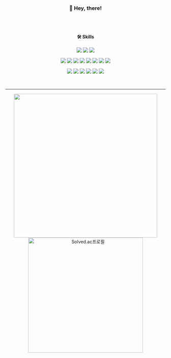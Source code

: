 <h3 align="center">👋 Hey, there!</h3>
<br>
<br>
<h4 align="center">🛠️ Skills</h4>
<div align="center">
  <p>
    <img src="https://img.shields.io/badge/HTML5-E34F26?style=for-the-badge&logo=HTML5&logoColor=white"/>
    <img src="https://img.shields.io/badge/CSS-1572B6?style=for-the-badge&logo=CSS&logoColor=white"/>
    <img src="https://img.shields.io/badge/Bootstrap-7952B3?style=for-the-badge&logo=JavaScript&logoColor=white"/>
  </p>
  <p>
    <img src="https://img.shields.io/badge/Python-3766AB?style=for-the-badge&logo=Python&logoColor=white"/>
    <img src="https://img.shields.io/badge/Django-7952B3?style=for-the-badge&logo=Vue.js&logoColor=white"/>
    <img src="https://img.shields.io/badge/TensorFlow-FF6FF00?style=for-the-badge&logo=C&logoColor=white"/>
    <img src="https://img.shields.io/badge/PyTorch-EE4C2C?style=for-the-badge&logo=C&logoColor=white"/>
    <img src="https://img.shields.io/badge/Java-007396?style=for-the-badge&logo=Java&logoColor=white"/>
    <img src="https://img.shields.io/badge/Spring-6DB33F?style=for-the-badge&logo=Spring&logoColor=white"/>
    <img src="https://img.shields.io/badge/mySQL-4479A1?style=for-the-badge&logo=mySQL&logoColor=white"/> 
    <img src="https://img.shields.io/badge/C-A8B9CC?style=for-the-badge&logo=C&logoColor=white"/>
  </p>
  <p>
    <img src="https://img.shields.io/badge/Git-F05032?style=for-the-badge&logo=Git&logoColor=white"/>
    <img src="https://img.shields.io/badge/GitLab-FCA121?style=for-the-badge&logo=GitLab&logoColor=white"/>
    <img src="https://img.shields.io/badge/GitHub-181717?style=for-the-badge&logo=GitHub&logoColor=white"/> 
    <img src="https://img.shields.io/badge/Slack-4A154B?style=for-the-badge&logo=GitHub&logoColor=white"/> 
    <img src="https://img.shields.io/badge/Jira-0052CC?style=for-the-badge&logo=GitHub&logoColor=white"/> 
    <img src="https://img.shields.io/badge/Confluence-172B4D?style=for-the-badge&logo=GitHub&logoColor=white"/>
  </p>
</div>
<br>


------
<div align="center">
  <a href="https://github.com/anuraghazra/github-readme-stats" title="Go to Source">
    <img align="center" width=450 src="https://github-readme-stats.vercel.app/api?username=cgvvxx&show_icons=true&theme=great-gatsby" />
  </a>
  <a href="https://solved.ac/cgvvxx" title="Go to Source">
    <img align="center" width=360 src="http://mazassumnida.wtf/api/v2/generate_badge?boj=cgvvxx" alt="Solved.ac프로필" />
  </a>
</div>



<!--
**cgvvxx/cgvvxx** is a ✨ _special_ ✨ repository because its `README.md` (this file) appears on your GitHub profile.

Here are some ideas to get you started:

- 🔭 I’m currently working on ...
- 🌱 I’m currently learning ...
- 👯 I’m looking to collaborate on ...
- 🤔 I’m looking for help with ...
- 💬 Ask me about ...
- 📫 How to reach me: ...
- 😄 Pronouns: ...
- ⚡ Fun fact: ...
-->
